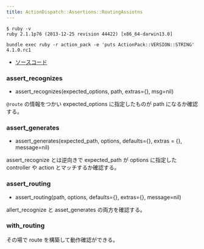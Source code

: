 ```yaml
---
title: ActionDispatch::Assertions::RoutingAssiotns
---
```


```
$ ruby -v
ruby 2.1.1p76 (2013-12-25 revision 44422) [x86_64-darwin13.0]
```

```
bundle exec ruby -r action_pack -e 'puts ActionPack::VERSION::STRING'
4.1.0.rc1
```

* [ソースコード](https://github.com/rails/rails/blob/v4.1.0.rc1/actionpack/lib/action_dispatch/testing/assertions/routing.rb)



### assert_recognizes

* assert_recognizes(expected_options, path, extras={}, msg=nil)

`@route` の情報をつかい expected_options に指定したものが path になるか確認する。

### assert_generates

* assert_generates(expected_path, options, defaults={}, extras = {}, message=nil)

assert_recognize とは逆向きで expected_path が options に指定した controller や action とマッチするか確認する。

### assert_routing

* assert_routing(path, options, defaults={}, extras={}, message=nil)

allert_recognize と asset_generates の両方を確認する。

### with_routing

その場で route を構築して動作確認ができる。

